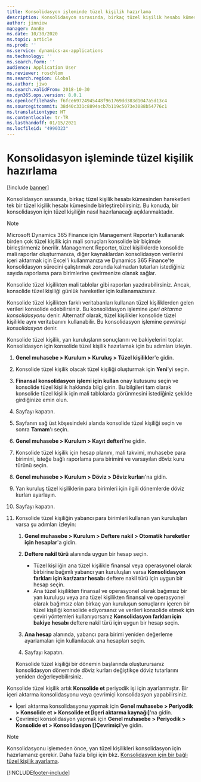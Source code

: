 ```yaml
---
title: Konsolidasyon işleminde tüzel kişilik hazırlama
description: Konsolidasyon sırasında, birkaç tüzel kişilik hesabı kümesinden hareketleri tek bir tüzel kişilik hesabı kümesinde birleştirebilirsiniz. Bu konuda, bir konsolidasyon için tüzel kişiliğin nasıl hazırlanacağı açıklanmaktadır.
author: jinniew
manager: AnnBe
ms.date: 10/30/2020
ms.topic: article
ms.prod: ''
ms.service: dynamics-ax-applications
ms.technology: ''
ms.search.form: ''
audience: Application User
ms.reviewer: roschlom
ms.search.region: Global
ms.author: jiwo
ms.search.validFrom: 2018-10-30
ms.dyn365.ops.version: 8.0.1
ms.openlocfilehash: f6fce69724945448f961769dd383d1047a5d13c4
ms.sourcegitcommit: 38d40c331c8894acb7b119c5073e3088b54776c1
ms.translationtype: HT
ms.contentlocale: tr-TR
ms.lasthandoff: 01/15/2021
ms.locfileid: "4990323"
---
```

# <a name="prepare-a-legal-entity-for-the-consolidation-process"></a>Konsolidasyon işleminde tüzel kişilik hazırlama

[!include [banner](../includes/banner.md)]

Konsolidasyon sırasında, birkaç tüzel kişilik hesabı kümesinden hareketleri tek bir tüzel kişilik hesabı kümesinde birleştirebilirsiniz. Bu konuda, bir konsolidasyon için tüzel kişiliğin nasıl hazırlanacağı açıklanmaktadır.

> [!NOTE]
> Microsoft Dynamics 365 Finance için Management Reporter'ı kullanarak birden çok tüzel kişilik için mali sonuçları konsolide bir biçimde birleştirmeniz önerilir. Management Reporter, tüzel kişiliklerde konsolide mali raporlar oluşturmanıza, diğer kaynaklardan konsolidasyon verilerini içeri aktarmak için Excel'i kullanmanıza ve Dynamics 365 Finance'te konsolidasyon sürecini çalıştırmak zorunda kalmadan tutarları istediğiniz sayıda raporlama para birimlerine çevirmenize olanak sağlar.

Konsolide tüzel kişilikten mali tablolar gibi raporları yazdırabilirsiniz. Ancak, konsolide tüzel kişiliği günlük hareketler için kullanamazsınız.

Konsolide tüzel kişilikten farklı veritabanları kullanan tüzel kişiliklerden gelen verileri konsolide edebilirsiniz. Bu konsolidasyon işlemine *içeri aktarma konsolidasyonu* denir. Alternatif olarak, tüzel kişilikler konsolide tüzel kişilikle aynı veritabanını kullanabilir. Bu konsolidasyon işlemine *çevrimiçi konsolidasyon* denir.

Konsolide tüzel kişilik, yan kuruluşların sonuçlarını ve bakiyelerini toplar. Konsolidasyon için konsolide tüzel kişilik hazırlamak için bu adımları izleyin.

1. **Genel muhasebe \> Kurulum \> Kuruluş \> Tüzel kişilikler**'e gidin.
2. Konsolide tüzel kişilik olacak tüzel kişiliği oluşturmak için **Yeni**'yi seçin.
3. **Finansal konsolidasyon işlemi için kullan** onay kutusunu seçin ve konsolide tüzel kişilik hakkında bilgi girin. Bu bilgileri tam olarak konsolide tüzel kişilik için mali tablolarda görünmesini istediğiniz şekilde girdiğinize emin olun.
4. Sayfayı kapatın.
5. Sayfanın sağ üst köşesindeki alanda konsolide tüzel kişiliği seçin ve sonra **Tamam**'ı seçin.
6. **Genel muhasebe \> Kurulum \> Kayıt defteri**'ne gidin.
7. Konsolide tüzel kişilik için hesap planını, mali takvimi, muhasebe para birimini, isteğe bağlı raporlama para birimini ve varsayılan döviz kuru türünü seçin. 
8. **Genel muhasebe \> Kurulum \> Döviz \> Döviz kurları**'na gidin.
9. Yan kuruluş tüzel kişiliklerin para birimleri için ilgili dönemlerde döviz kurları ayarlayın.
10. Sayfayı kapatın.
11. Konsolide tüzel kişiliğin yabancı para birimleri kullanan yan kuruluşları varsa şu adımları izleyin:

    1. **Genel muhasebe \> Kurulum \> Deftere nakil \> Otomatik hareketler için hesaplar**'a gidin.
    2. **Deftere nakil türü** alanında uygun bir hesap seçin.

        - Tüzel kişiliğin ana tüzel kişilikle finansal veya operasyonel olarak birbirine bağımlı yabancı yan kuruluşları varsa **Konsolidasyon farkları için kar/zarar hesabı** deftere nakil türü için uygun bir hesap seçin.
        - Ana tüzel kişilikten finansal ve operasyonel olarak bağımsız bir yan kuruluşu veya ana tüzel kişilikten finansal ve operasyonel olarak bağımsız olan birkaç yan kuruluşun sonuçlarını içeren bir tüzel kişiliği konsolide ediyorsanız ve verileri konsolide etmek için çeviri yöntemleri kullanıyorsanız **Konsolidasyon farkları için bakiye hesabı** deftere nakil türü için uygun bir hesap seçin.

    3. **Ana hesap** alanında, yabancı para birimi yeniden değerleme ayarlamaları için kullanılacak ana hesapları seçin.
    4. Sayfayı kapatın.

    Konsolide tüzel kişiliği bir dönemin başlarında oluşturursanız konsolidasyon döneminde döviz kurları değiştikçe döviz tutarlarını yeniden değerleyebilirsiniz.

Konsolide tüzel kişilik artık **Konsolide et** periyodik işi için ayarlanmıştır. Bir içeri aktarma konsolidasyonu veya çevrimiçi konsolidasyon yapabilirsiniz.

- İçeri aktarma konsolidasyonu yapmak için **Genel muhasebe \> Periyodik \> Konsolide et \> Konsolide et \[İçeri aktarma kaynağı\]**'na gidin.
- Çevrimiçi konsolidasyon yapmak için **Genel muhasebe \> Periyodik \> Konsolide et \> Konsolidasyon \[\]Çevrimiçi**'ye gidin.

> [!NOTE]
> Konsolidasyonu işlemeden önce, yan tüzel kişilikleri konsolidasyon için hazırlamanız gerekir. Daha fazla bilgi için bkz. [Konsolidasyon için bir bağlı tüzel kişilik ayarlama](set-up-subsidiary-company-for-consolidation.md).


[!INCLUDE[footer-include](../../includes/footer-banner.md)]